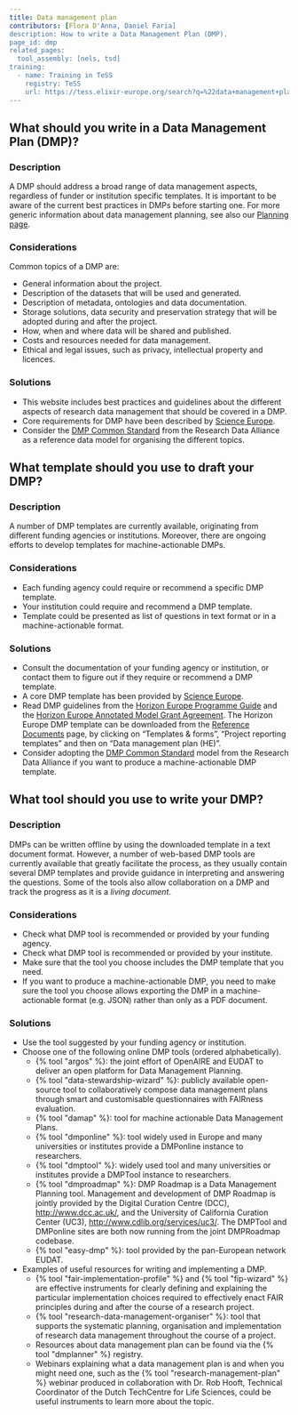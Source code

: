 ```yaml
---
title: Data management plan
contributors: [Flora D'Anna, Daniel Faria]
description: How to write a Data Management Plan (DMP).
page_id: dmp
related_pages: 
  tool_assembly: [nels, tsd]
training:
  - name: Training in TeSS
    registry: TeSS
    url: https://tess.elixir-europe.org/search?q=%22data+management+plan%22#materials
---
```



## What should you write in a Data Management Plan (DMP)?

### Description
A DMP should address a broad range of data management aspects, regardless of funder or institution specific templates. It is important to be aware of the current best practices in DMPs before starting one. For more generic information about data management planning, see also our [Planning page](planning).

### Considerations
Common topics of a DMP are:
* General information about the project.
* Description of the datasets that will be used and generated.
* Description of metadata, ontologies and data documentation.
* Storage solutions, data security and preservation strategy that will be adopted during and after the project.
* How, when and where data will be shared and published.
* Costs and resources needed for data management.
* Ethical and legal issues, such as privacy, intellectual property and licences.

### Solutions
* This website includes best practices and guidelines about the different aspects of research data management that should be covered in a DMP.
* Core requirements for DMP have been described by [Science Europe](https://www.scienceeurope.org/our-priorities/research-data/research-data-management/).
* Consider the [DMP Common Standard](https://www.rd-alliance.org/group/dmp-common-standards-wg/outcomes/rda-dmp-common-standard-machine-actionable-data-management) from the Research Data Alliance as a reference data model for organising the different topics.

## What template should you use to draft your DMP?

### Description

A number of DMP templates are currently available, originating from different funding agencies or institutions.
Moreover, there are ongoing efforts to develop templates for machine-actionable DMPs.

### Considerations

* Each funding agency could require or recommend a specific DMP template.
* Your institution could require and recommend a DMP template.
* Template could be presented as list of questions in text format or in a machine-actionable format.

### Solutions
* Consult the documentation of your funding agency or institution, or contact them to figure out if they require or recommend a DMP template.
* A core DMP template has been provided by [Science Europe](https://www.scienceeurope.org/our-priorities/research-data/research-data-management/).
* Read DMP guidelines from the [Horizon Europe Programme Guide](https://ec.europa.eu/info/funding-tenders/opportunities/docs/2021-2027/horizon/guidance/programme-guide_horizon_en.pdf) and the [Horizon Europe Annotated Model Grant Agreement](https://ec.europa.eu/info/funding-tenders/opportunities/docs/2021-2027/common/guidance/aga_en.pdf). The Horizon Europe DMP template can be downloaded from the [Reference Documents](https://ec.europa.eu/info/funding-tenders/opportunities/portal/screen/how-to-participate/reference-documents;programCode=HORIZON) page, by clicking on “Templates & forms”, “Project reporting templates” and then on “Data management plan (HE)”.
* Consider adopting the [DMP Common Standard](https://www.rd-alliance.org/group/dmp-common-standards-wg/outcomes/rda-dmp-common-standard-machine-actionable-data-management) model from the Research Data Alliance if you want to produce a machine-actionable DMP template.


## What tool should you use to write your DMP?

### Description
DMPs can be written offline by using the downloaded template in a text document format.
However, a number of web-based DMP tools are currently available that greatly facilitate the process, as they usually contain several DMP templates and provide guidance in interpreting and answering the questions. Some of the tools also allow collaboration on a DMP and track the progress as it is a *living document*.

### Considerations

* Check what DMP tool is recommended or provided by your funding agency.
* Check what DMP tool is recommended or provided by your institute.
* Make sure that the tool you choose includes the DMP template that you need.
* If you want to produce a machine-actionable DMP, you need to make sure the tool you choose allows exporting the DMP in a machine-actionable format (e.g. JSON) rather than only as a PDF document.

### Solutions
* Use the tool suggested by your funding agency or institution.
* Choose one of the following online DMP tools (ordered alphabetically).
  * {% tool "argos" %}: the joint effort of OpenAIRE and EUDAT to deliver an open platform for Data Management Planning.
  * {% tool "data-stewardship-wizard" %}: publicly available open-source tool to collaboratively compose data management plans through smart and customisable questionnaires with FAIRness evaluation.
  * {% tool "damap" %}: tool for machine actionable Data Management Plans.
  * {% tool "dmponline" %}: tool widely used in Europe and many universities or institutes provide a DMPonline instance to researchers.
  * {% tool "dmptool" %}: widely used tool and many universities or institutes provide a DMPTool instance to researchers.
  * {% tool "dmproadmap" %}: DMP Roadmap is a Data Management Planning tool. Management and development of DMP Roadmap is jointly provided by the Digital Curation Centre (DCC), http://www.dcc.ac.uk/, and the University of California Curation Center (UC3), http://www.cdlib.org/services/uc3/. The DMPTool and DMPonline sites are both now running from the joint DMPRoadmap codebase.
  * {% tool "easy-dmp" %}: tool provided by the pan-European network EUDAT.
* Examples of useful resources for writing and implementing a DMP.
  * {% tool "fair-implementation-profile" %} and {% tool "fip-wizard" %} are effective instruments for clearly defining and explaining the particular implementation choices required to effectively enact FAIR principles during and after the course of a research project.
  * {% tool "research-data-management-organiser" %}: tool that supports the systematic planning, organisation and implementation of research data management throughout the course of a project.
  * Resources about data management plan can be found via the {% tool "dmplanner" %} registry.
  * Webinars explaining what a data management plan is and when you might need one, such as the {% tool "research-management-plan" %} webinar produced in collaboration with Dr. Rob Hooft, Technical Coordinator of the Dutch TechCentre for Life Sciences, could be useful instruments to learn more about the topic.
